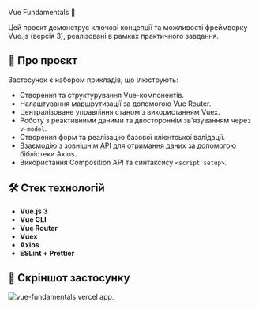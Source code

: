 Vue Fundamentals 🧪

Цей проєкт демонструє ключові концепції та можливості фреймворку Vue.js (версія 3), реалізовані в рамках практичного завдання.

## 🚀 Про проєкт

Застосунок є набором прикладів, що ілюструють:

*   Створення та структурування Vue-компонентів.
*   Налаштування маршрутизації за допомогою Vue Router.
*   Централізоване управління станом з використанням Vuex.
*   Роботу з реактивними даними та двостороннім зв'язуванням через `v-model`.
*   Створення форм та реалізацію базової клієнтської валідації.
*   Взаємодію з зовнішнім API для отримання даних за допомогою бібліотеки Axios.
*   Використання Composition API та синтаксису `<script setup>`.

## 🛠️ Стек технологій

*   **Vue.js 3**
*   **Vue CLI**
*   **Vue Router**
*   **Vuex**
*   **Axios**
*   **ESLint + Prettier**


## 📸 Скріншот застосунку
![vue-fundamentals vercel app_](https://github.com/user-attachments/assets/273b68f0-6855-4b8d-9ad7-6c29689c46cb)
